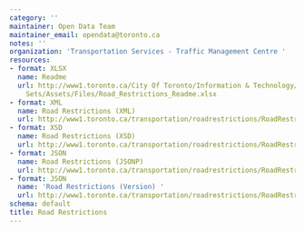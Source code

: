 ```yaml
---
category: ''
maintainer: Open Data Team
maintainer_email: opendata@toronto.ca
notes: ''
organization: 'Transportation Services - Traffic Management Centre '
resources:
- format: XLSX
  name: Readme
  url: http://www1.toronto.ca/City Of Toronto/Information & Technology/Open Data/Data
    Sets/Assets/Files/Road_Restrictions_Readme.xlsx
- format: XML
  name: Road Restrictions (XML)
  url: http://www1.toronto.ca/transportation/roadrestrictions/RoadRestrictions.xml
- format: XSD
  name: Road Restrictions (XSD)
  url: http://www1.toronto.ca/transportation/roadrestrictions/RoadRestrictions.xsd
- format: JSON
  name: Road Restrictions (JSONP)
  url: http://www1.toronto.ca/transportation/roadrestrictions/RoadRestrictions.json
- format: JSON
  name: 'Road Restrictions (Version) '
  url: http://www1.toronto.ca/transportation/roadrestrictions/RoadRestrictionsSN.json
schema: default
title: Road Restrictions
---
```

